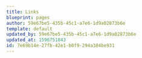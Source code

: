 ```yaml
---
title: Links
blueprint: pages
author: 59e67be5-435b-45c1-a7e6-1d9a02873b6e
template: default
updated_by: 59e67be5-435b-45c1-a7e6-1d9a02873b6e
updated_at: 1596751843
id: 7e69b14e-27fb-42e1-b0f9-294a304be931
---
```

